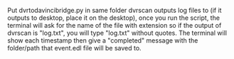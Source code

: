 Put dvrtodavincibridge.py in same folder dvrscan outputs log files to (if it outputs to desktop, place it on the desktop), once you run the script, the terminal will ask for the name of the file with extension so if the output of dvrscan is "log.txt", you will type "log.txt" without quotes. The terminal will show each timestamp then give a "completed" message with the folder/path that event.edl file will be saved to.
